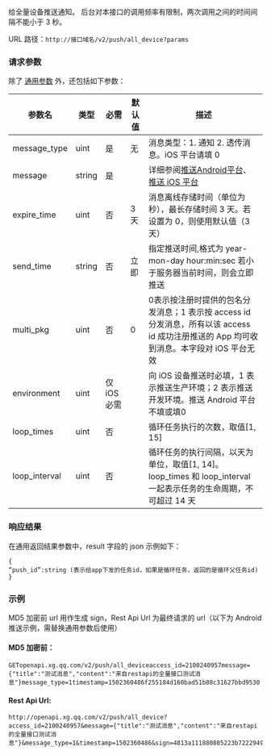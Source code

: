 给全量设备推送通知。
后台对本接口的调用频率有限制，两次调用之间的时间间隔不能小于 3 秒。

URL 路径：`http://接口域名/v2/push/all_device?params`

### 请求参数
除了 [通用参数](/document/product/548/14705 ) 外，还包括如下参数：

|参数名|	类型|	必需|	默认值|	描述|
|-|-|-|-|-|
|message_type|	uint	|是	|无|	消息类型：1. 通知 2. 透传消息。iOS 平台请填 0|
|message|	string|	是	|	|详细参阅[推送Android平台](/document/product/548/14716)、[推送 iOS 平台](/document/product/548/14717)|
|expire_time|	uint|	否	|3 天	|消息离线存储时间（单位为秒），最长存储时间 3 天。若设置为 0，则使用默认值（3 天）|
|send_time	|string|	否	|立即|	指定推送时间,格式为 year-mon-day hour:min:sec 若小于服务器当前时间，则会立即推送|
|multi_pkg|	uint|	否|	0|	0表示按注册时提供的包名分发消息；1 表示按 access id 分发消息，所有以该 access id 成功注册推送的 App 均可收到消息。本字段对 iOS 平台无效|
|environment|	uint|	仅 iOS 必需|	|	向 iOS 设备推送时必填，1 表示推送生产环境；2 表示推送开发环境。推送 Android 平台不填或填0|
|loop_times	|uint	|否|		|循环任务执行的次数，取值[1, 15]|
|loop_interval|	uint	|否|		|循环任务的执行间隔，以天为单位，取值[1, 14]。loop_times 和 loop_interval 一起表示任务的生命周期，不可超过 14 天|
### 响应结果
在通用返回结果参数中，result 字段的 json 示例如下：
```
{
“push_id”:string (表示给app下发的任务id，如果是循环任务，返回的是循环父任务id)
}
```
### 示例
MD5 加密前 url 用作生成 sign，Rest Api Url 为最终请求的 url（以下为 Android 推送示例，需替换通用参数后使用）
#### MD5 加密前：

```
GETopenapi.xg.qq.com/v2/push/all_deviceaccess_id=2100240957message={"title":"测试消息","content":"来自restapi的全量接口测试消息"}message_type=1timestamp=1502360486f255184d160bad51b88c31627bbd9530
```
#### Rest Api Url:

```
http://openapi.xg.qq.com/v2/push/all_device?access_id=2100240957&message={"title":"测试消息","content":"来自restapi的全量接口测试消息"}&message_type=1&timestamp=1502360486&sign=4813a111880885223b72229495508813
```